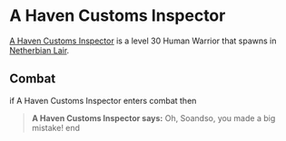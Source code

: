 # A Haven Customs Inspector



[A Haven Customs Inspector](/npc/161058) is a level 30 Human Warrior that spawns in [Netherbian Lair](/zone/161).



## Combat

if A Haven Customs Inspector enters combat  then


>**A Haven Customs Inspector says:** Oh, Soandso, you made a big mistake!
end
